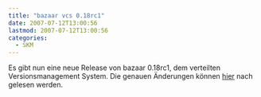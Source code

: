 ```yaml
---
title: "bazaar vcs 0.18rc1"
date: 2007-07-12T13:00:56
lastmod: 2007-07-12T13:00:56
categories:
  - SKM
---
```

Es gibt nun eine neue Release von bazaar 0.18rc1, dem verteilten Versionsmanagement System.
Die genauen Änderungen können [hier](http://bazaar-vcs.org/news#0.18rc1released) nach gelesen  werden.
